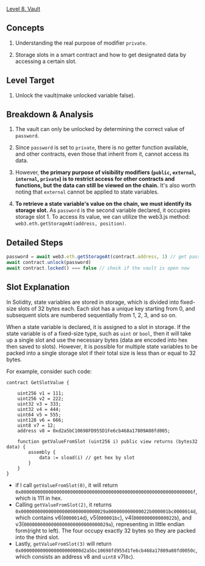 [Level 8. Vault](https://ethernaut.openzeppelin.com/level/0xB7257D8Ba61BD1b3Fb7249DCd9330a023a5F3670)

## Concepts

1. Understanding the real purpose of modifier `private`.

2. Storage slots in a smart contract and how to get designated data by accessing a certain slot.

## Level Target

1. Unlock the vault(make unlocked variable false).

## Breakdown & Analysis

1. The vault can only be unlocked by determining the correct value of `password`.

2. Since `password` is set to `private`, there is no getter function available, and other contracts, even those that inherit from it, cannot access its data.

3. However, **the primary purpose of visibility modifiers (`public`, `external`, `internal`, `private`) is to restrict access for other contracts and functions, but the data can still be viewed on the chain.** It's also worth noting that `external` cannot be applied to state variables.

4. **To retrieve a state variable's value on the chain, we must identify its storage slot.** As `password` is the second variable declared, it occupies storage slot 1. To access its value, we can utilize the web3.js method: `web3.eth.getStorageAt(address, position)`.

## Detailed Steps

```js
password = await web3.eth.getStorageAt(contract.address, 1) // get password by accessing the slot
await contract.unlock(password) 
await contract.locked() === false // check if the vault is open now
```

## Slot Explanation

In Solidity, state variables are stored in storage, which is divided into fixed-size slots of 32 bytes each. Each slot has a unique key starting from 0, and subsequent slots are numbered sequentially from 1, 2, 3, and so on.

When a state variable is declared, it is assigned to a slot in storage. If the state variable is of a fixed-size type, such as `uint` or `bool`, then it will take up a single slot and use the necessary bytes (data are encoded into hex then saved to slots). However, it is possible for multiple state variables to be packed into a single storage slot if their total size is less than or equal to 32 bytes. 

For example, consider such code:

```Solidity
contract GetSlotValue {

    uint256 v1 = 111;
    uint256 v2 = 222;
    uint32 v3 = 333;
    uint32 v4 = 444;
    uint64 v5 = 555;
    uint128 v6 = 666;
    uint8 v7 = 12;
    address v8 = 0xd2a5bC10698FD955D1Fe6cb468a17809A08fd005;

    function getValueFromSlot (uint256 i) public view returns (bytes32 data) { 
        assembly {
            data := sload(i) // get hex by slot
        }
    }
}
```

* if I call `getValueFromSlot(0)`, it will return `0x000000000000000000000000000000000000000000000000000000000000006f`, which is 111 in hex.
* Calling `getValueFromSlot(2)`, it returns `0x0000000000000000000000000000029a000000000000022b000001bc0000014d`, which contains v6(`0000014d`), v5(`000001bc`), v4(`000000000000022b`), and v3(`0000000000000000000000000000029a`), representing in little endian form(right to left). The four occupy exactly 32 bytes so they are packed into the third slot.
* Lastly, `getValueFromSlot(3)` will return `0x0000000000000000000000d2a5bc10698fd955d1fe6cb468a17809a08fd0050c`, which consists an address v8 and `uint8` v7(`0c`).
